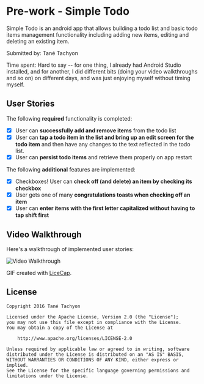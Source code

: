 # Pre-work - Simple Todo

Simple Todo is an android app that allows building a todo list and basic todo items management functionality including adding new items, editing and deleting an existing item.

Submitted by: Tané Tachyon

Time spent: Hard to say -- for one thing, I already had Android Studio installed, and for another, I did different bits (doing your video walkthroughs and so on) on different days, and was just enjoying myself without timing myself.

## User Stories

The following **required** functionality is completed:

* [x] User can **successfully add and remove items** from the todo list
* [x] User can **tap a todo item in the list and bring up an edit screen for the todo item** and then have any changes to the text reflected in the todo list.
* [x] User can **persist todo items** and retrieve them properly on app restart

The following **additional** features are implemented:

* [x] Checkboxes! User can **check off (and delete) an item by checking its checkbox**
* [x] User gets one of many **congratulations toasts when checking off an item**
* [x] User can **enter items with the first letter capitalized without having to tap shift first**

## Video Walkthrough 

Here's a walkthrough of implemented user stories:

<img src='http://tachyonlabs.com/miscimages/simple_todo2.gif' title='Video Walkthrough' width='' alt='Video Walkthrough' />

GIF created with [LiceCap](http://www.cockos.com/licecap/).

## License

    Copyright 2016 Tané Tachyon

    Licensed under the Apache License, Version 2.0 (the "License");
    you may not use this file except in compliance with the License.
    You may obtain a copy of the License at

        http://www.apache.org/licenses/LICENSE-2.0

    Unless required by applicable law or agreed to in writing, software
    distributed under the License is distributed on an "AS IS" BASIS,
    WITHOUT WARRANTIES OR CONDITIONS OF ANY KIND, either express or implied.
    See the License for the specific language governing permissions and
    limitations under the License.
